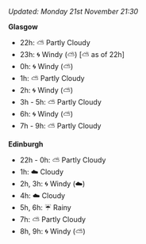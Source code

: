 *Updated: Monday 21st November 21:30*

**Glasgow**

* 22h: :partly_sunny: Partly Cloudy
* 23h: :cyclone: Windy (:partly_sunny:) [:partly_sunny: as of 22h]
* 0h: :cyclone: Windy (:partly_sunny:)
* 1h: :partly_sunny: Partly Cloudy
* 2h: :cyclone: Windy (:partly_sunny:)
* 3h - 5h: :partly_sunny: Partly Cloudy
* 6h: :cyclone: Windy (:partly_sunny:)
* 7h - 9h: :partly_sunny: Partly Cloudy

**Edinburgh**

* 22h - 0h: :partly_sunny: Partly Cloudy
* 1h: :cloud: Cloudy
* 2h, 3h: :cyclone: Windy (:cloud:)
* 4h: :cloud: Cloudy
* 5h, 6h: :umbrella: Rainy
* 7h: :partly_sunny: Partly Cloudy
* 8h, 9h: :cyclone: Windy (:partly_sunny:)
